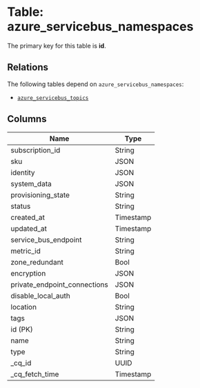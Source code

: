 # Table: azure_servicebus_namespaces


The primary key for this table is **id**.

## Relations
The following tables depend on `azure_servicebus_namespaces`:
  - [`azure_servicebus_topics`](azure_servicebus_topics.md)

## Columns
| Name          | Type          |
| ------------- | ------------- |
|subscription_id|String|
|sku|JSON|
|identity|JSON|
|system_data|JSON|
|provisioning_state|String|
|status|String|
|created_at|Timestamp|
|updated_at|Timestamp|
|service_bus_endpoint|String|
|metric_id|String|
|zone_redundant|Bool|
|encryption|JSON|
|private_endpoint_connections|JSON|
|disable_local_auth|Bool|
|location|String|
|tags|JSON|
|id (PK)|String|
|name|String|
|type|String|
|_cq_id|UUID|
|_cq_fetch_time|Timestamp|